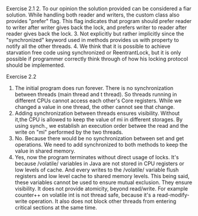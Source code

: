 Exercise 2.1
2. To our opinion the solution provided can be considered a fiar solution.
While handling both reader and writers, the custom class also provides "prefer" flag.
This flag indicates that program should prefer reader to writer after writer gives back the lock,
and prefers writer to reader after reader gives back the lock.
3. Not explicitly but rather implicitly since the "synchronized" keyword used in methods provides us with property to notify all the other threads.
4. We think that it is possible to achieve starvation free code using synchronized or ReentrantLock, but it is only possible if programmer correctly think through of how his locking protocol should be implemented.

Exercise 2.2
1. The initial program does run forever. There is no synchronization between threads (main thread and t thread). So threads running in different CPUs cannot access each other's Core registers. While we changed a value in one thread, the other cannot see that change.
2. Adding synchronization between threads ensures visibility. Without it,the CPU is allowed to keep the value of mi in different storages. By using synch., we establish an execution order betwee the read and the write on "mi" performed by the two threads.
3. No. Because there would be no synchronization between set and get operations. We need to add synchronized to both methods to keep the value in shared memory.
4. Yes, now the program terminates without direct usage of locks. It's because /volatile/ variables in Java are not stored in CPU registers or low levels of cache. And every writes to the /volatile/ variable flush registers and low level cache to shared memory levels. This being said, these variables cannot be used to ensure mutual exclusion. They ensure visibility.
It does not provide atomicity, beyond read/write. For example counter++ on volatile int is not thread safe, because it's a read-modify-write operation. It also does not block other threads from entering critical sections at the same time.